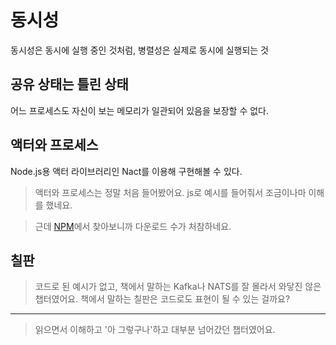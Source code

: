 # 동시성

동시성은 동시에 실행 중인 것처럼, 병렬성은 실제로 동시에 실행되는 것

## 공유 상태는 틀린 상태

어느 프로세스도 자신이 보는 메모리가 일관되어 있음을 보장할 수 없다.

## 액터와 프로세스

Node.js용 액터 라이브러리인 Nact를 이용해 구현해볼 수 있다.

> 액터와 프로세스는 정말 처음 들어봤어요. js로 예시를 들어줘서 조금이나마 이해를 했네요.

> 근데 [NPM](https://www.npmjs.com/package/nact)에서 찾아보니까 다운로드 수가 처참하네요.

## 칠판

> 코드로 된 예시가 없고, 책에서 말하는 Kafka나 NATS를 잘 몰라서 와닿진 않은 챕터였어요. 책에서 말하는 칠판은 코드로도 표현이 될 수 있는 걸까요?

---

> 읽으면서 이해하고 '아 그렇구나'하고 대부분 넘어갔던 챕터였어요.
